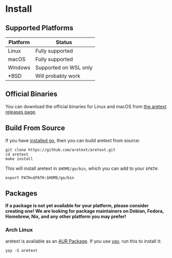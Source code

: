 Install
=======

Supported Platforms
-------------------

| Platform | Status                |
|----------|-----------------------|
| Linux    | Fully supported       |
| macOS    | Fully supported       |
| Windows  | Supported on WSL only |
| \*BSD    | Will probably work    |

Official Binaries
-----------------

You can download the official binaries for Linux and macOS from [the aretext releases page](https://github.com/aretext/aretext/releases).

Build From Source
-----------------

If you have [installed go](https://golang.org/doc/install), then you can build aretext from source:

```
git clone https://github.com/aretext/aretext.git
cd aretext
make install
```

This will install aretext in `$HOME/go/bin`, which you can add to your `$PATH`:

```
export PATH=$PATH:$HOME/go/bin
```

Packages
--------

**If a package is not yet available for your platform, please consider creating one! We are looking for package maintainers on Debian, Fedora, Homebrew, Nix, and any other platform you may prefer!**

### Arch Linux

aretext is available as an [AUR Package](https://aur.archlinux.org/packages/aretext-bin/). If you use [yay](https://github.com/Jguer/yay), run this to install it:

```shell
yay -S aretext
```
